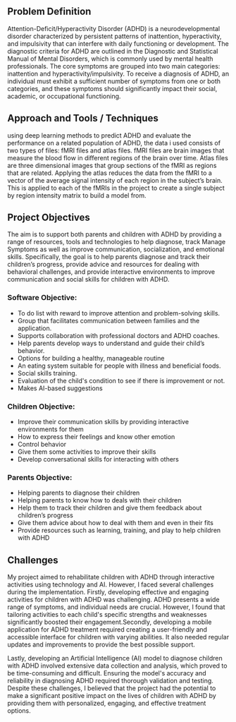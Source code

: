 ## Problem Definition 
Attention-Deficit/Hyperactivity Disorder (ADHD) is a neurodevelopmental disorder characterized by persistent patterns of inattention, hyperactivity, and impulsivity that can interfere with daily functioning or development. The diagnostic criteria for ADHD are outlined in the Diagnostic and Statistical Manual of Mental Disorders, which is commonly used by mental health professionals. The core symptoms are grouped into two main categories: inattention and hyperactivity/impulsivity. To receive a diagnosis of ADHD, an individual must exhibit a sufficient number of symptoms from one or both categories, and these symptoms should significantly impact their social, academic, or occupational functioning.
## Approach and Tools / Techniques 
 using deep learning methods to predict ADHD and evaluate the performance on a related population of ADHD, the data i used consists of two types of files: fMRI files and atlas files. fMRI files are brain images that measure the blood flow in different regions of the brain over time. Atlas files are three dimensional images that group sections of the fMRI as regions that are related. Applying the atlas reduces the data from the fMRI to a vector of the average signal intensity of each region in the subject’s brain. This is applied to each of the fMRIs in the project to create a single subject by region intensity matrix to build a model from.
## Project Objectives
The aim is to support both parents and children with ADHD by providing a range of resources, tools and technologies to help diagnose, track Manage Symptoms as well as improve communication, socialization, and emotional skills. Specifically, the goal is to help parents diagnose and track their children’s progress, provide advice and resources for dealing with behavioral challenges, and provide interactive environments to improve communication and social skills for children with ADHD.
### Software Objective:
* To do list with reward to improve attention and problem-solving skills.
* Group that facilitates communication between families and the application.
* Supports collaboration with professional doctors and ADHD coaches.
* Help parents develop ways to understand and guide their child’s behavior.
* Options for building a healthy, manageable routine
* An eating system suitable for people with illness and beneficial foods.
* Social skills training.
* Evaluation of the child's condition to see if there is improvement or not.
* Makes AI-based suggestions
### Children Objective:
* Improve their communication skills by providing interactive environments for them
* How to express their feelings and know other emotion
* Control behavior
* Give them some activities to improve their skills
* Develop conversational skills for interacting with others
### Parents Objective:
* Helping parents to diagnose their children
* Helping parents to know how to deals with their children 
* Help them to track their children and give them feedback about children’s progress
* Give them advice about how to deal with them and even in their fits
* Provide resources such as learning, training, and play to help children with ADHD
## Challenges
My project aimed to rehabilitate children with ADHD through interactive activities using technology and AI. However, I faced several challenges during the implementation. Firstly, developing effective and engaging activities for children with ADHD was challenging. ADHD presents a wide range of symptoms, and individual needs are crucial. However, I found that tailoring activities to each child's specific strengths and weaknesses significantly boosted their engagement.Secondly, developing a mobile application for ADHD treatment required creating a user-friendly and accessible interface for children with varying abilities. It also needed regular updates and improvements to provide the best possible support.

Lastly, developing an Artificial Intelligence (AI) model to diagnose children with ADHD involved extensive data collection and analysis, which proved to be time-consuming and difficult. Ensuring the model's accuracy and reliability in diagnosing ADHD required thorough validation and testing. Despite these challenges, I believed that the project had the potential to make a significant positive impact on the lives of children with ADHD by providing them with personalized, engaging, and effective treatment options.



